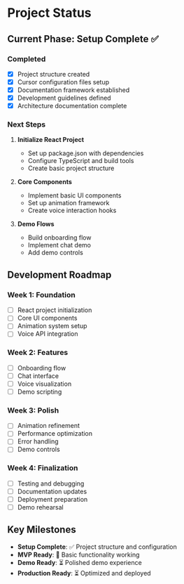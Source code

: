 # Project Status

## Current Phase: Setup Complete ✅

### Completed
- [x] Project structure created
- [x] Cursor configuration files setup
- [x] Documentation framework established
- [x] Development guidelines defined
- [x] Architecture documentation complete

### Next Steps
1. **Initialize React Project**
   - Set up package.json with dependencies
   - Configure TypeScript and build tools
   - Create basic project structure

2. **Core Components**
   - Implement basic UI components
   - Set up animation framework
   - Create voice interaction hooks

3. **Demo Flows**
   - Build onboarding flow
   - Implement chat demo
   - Add demo controls

## Development Roadmap

### Week 1: Foundation
- [ ] React project initialization
- [ ] Core UI components
- [ ] Animation system setup
- [ ] Voice API integration

### Week 2: Features
- [ ] Onboarding flow
- [ ] Chat interface
- [ ] Voice visualization
- [ ] Demo scripting

### Week 3: Polish
- [ ] Animation refinement
- [ ] Performance optimization
- [ ] Error handling
- [ ] Demo controls

### Week 4: Finalization
- [ ] Testing and debugging
- [ ] Documentation updates
- [ ] Deployment preparation
- [ ] Demo rehearsal

## Key Milestones
- **Setup Complete**: ✅ Project structure and configuration
- **MVP Ready**: 🔄 Basic functionality working
- **Demo Ready**: ⏳ Polished demo experience
- **Production Ready**: ⏳ Optimized and deployed 